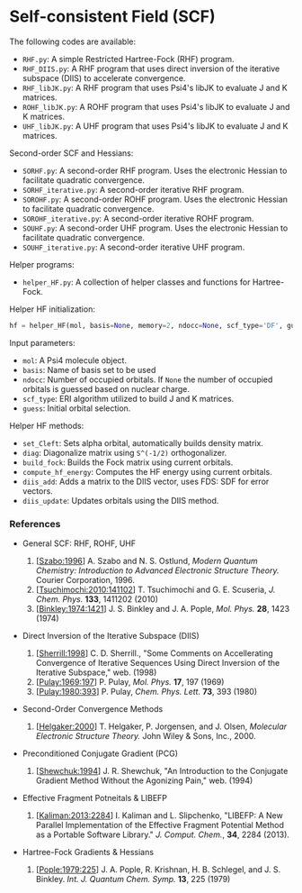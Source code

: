 Self-consistent Field (SCF)
====================================

The following codes are available:
- `RHF.py`: A simple Restricted Hartree-Fock (RHF) program.
- `RHF_DIIS.py`: A RHF program that uses direct inversion of the iterative subspace (DIIS) to accelerate convergence.
- `RHF_libJK.py`: A RHF program that uses Psi4's libJK to evaluate J and K matrices.
- `ROHF_libJK.py`: A ROHF program that uses Psi4's libJK to evaluate J and K matrices.
- `UHF_libJK.py`: A UHF program that uses Psi4's libJK to evaluate J and K matrices.

Second-order SCF and Hessians:
- `SORHF.py`: A second-order RHF program. Uses the electronic Hessian to facilitate quadratic convergence.
- `SORHF_iterative.py`: A second-order iterative RHF program.
- `SOROHF.py`: A second-order ROHF program. Uses the electronic Hessian to facilitate quadratic convergence.
- `SOROHF_iterative.py`: A second-order iterative ROHF program.
- `SOUHF.py`: A second-order UHF program. Uses the electronic Hessian to facilitate quadratic convergence.
- `SOUHF_iterative.py`: A second-order iterative UHF program.

Helper programs:
- `helper_HF.py`: A collection of helper classes and functions for Hartree-Fock.

Helper HF initialization:
```python
hf = helper_HF(mol, basis=None, memory=2, ndocc=None, scf_type='DF', guess='core'):
```
Input parameters:
- `mol`: A Psi4 molecule object.
- `basis`: Name of basis set to be used
- `ndocc`: Number of occupied orbitals. If `None` the number of occupied orbitals is guessed based on nuclear charge.
- `scf_type`: ERI algorithm utilized to build J and K matrices.
- `guess`: Initial orbital selection.

Helper HF methods:
- `set_Cleft`: Sets alpha orbital, automatically builds density matrix.
- `diag`: Diagonalize matrix using `S^(-1/2)` orthogonalizer.
- `build_fock`: Builds the Fock matrix using current orbitals.
- `compute_hf_energy`: Computes the HF energy using current orbitals.
- `diis_add`: Adds a matrix to the DIIS vector, uses FDS: SDF for error vectors.
- `diis_update`: Updates orbitals using the DIIS method.

### References
- General SCF: RHF, ROHF, UHF
    1. [[Szabo:1996](https://books.google.com/books?id=KQ3DAgAAQBAJ&printsec=frontcover&dq=szabo+%26+ostlund&hl=en&sa=X&ved=0ahUKEwiYhv6A8YjUAhXLSCYKHdH5AJ4Q6AEIJjAA#v=onepage&q=szabo%20%26%20ostlund&f=false)] A. Szabo and N. S. Ostlund, *Modern Quantum Chemistry: Introduction to Advanced Electronic Structure Theory.* Courier Corporation, 1996.
    2. [[Tsuchimochi:2010:141102](https://aip.scitation.org/doi/10.1063/1.3503173)] T. Tsuchimochi and G. E. Scuseria, *J. Chem. Phys.* **133**, 1411202 (2010)
    3. [[Binkley:1974:1421](https://www.tandfonline.com/doi/abs/10.1080/00268977400102701)] J. S. Binkley and J. A. Pople, *Mol. Phys.* **28**, 1423 (1974)

- Direct Inversion of the Iterative Subspace (DIIS)
    1. [[Sherrill:1998](http://vergil.chemistry.gatech.edu/notes/diis/diis.pdf)] C. D. Sherrill., "Some Comments on Accellerating Convergence of Iterative Sequences Using Direct Inversion of the Iterative Subspace," web. (1998) 
    2. [[Pulay:1969:197](https://www.tandfonline.com/doi/abs/10.1080/00268976900100941)] P. Pulay, *Mol. Phys.* **17**, 197 (1969)
    3. [[Pulay:1980:393](https://www.sciencedirect.com/science/article/pii/0009261480803964?via%3Dihub)] P. Pulay, *Chem. Phys. Lett.* **73**, 393 (1980)

- Second-Order Convergence Methods
    1. [[Helgaker:2000](https://books.google.com/books?id=lNVLBAAAQBAJ&source=gbs_navlinks_s)] T. Helgaker, P. Jorgensen, and J. Olsen, *Molecular Electronic Structure Theory.* John Wiley & Sons, Inc., 2000.

- Preconditioned Conjugate Gradient (PCG)
    1. [[Shewchuk:1994](http://www.cs.cmu.edu/~quake-papers/painless-conjugate-gradient.pdf)] J. R. Shewchuk, "An Introduction to the Conjugate Gradient Method Without the Agonizing Pain," web. (1994)

- Effective Fragment Potneitals & LIBEFP
    1. [[Kaliman:2013:2284](http://dx.doi.org/10.1002/jcc.23375)] I. Kaliman and L. Slipchenko, "LIBEFP: A New Parallel Implementation of the Effective Fragment Potential Method as a Portable Software Library." *J. Comput. Chem.*, **34**, 2284 (2013).
     
- Hartree-Fock Gradients & Hessians
    1. [[Pople:1979:225](https://onlinelibrary.wiley.com/doi/abs/10.1002/qua.560160825)] J. A. Pople, R. Krishnan, H. B. Schlegel, and J. S. Binkley. *Int. J. Quantum Chem. Symp.* **13**, 225 (1979)

